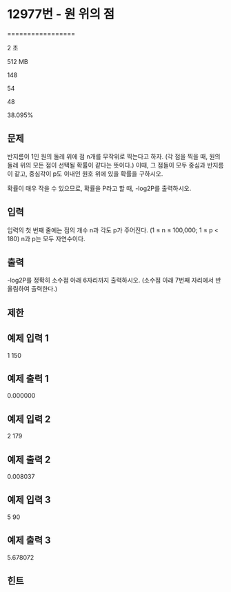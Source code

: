 # 12977번 - 원 위의 점


=================

2 초

512 MB

148

54

48

38.095%

문제
--

반지름이 1인 원의 둘레 위에 점 n개를 무작위로 찍는다고 하자. (각 점을 찍을 때, 원의 둘레 위의 모든 점이 선택될 확률이 같다는 뜻이다.) 이때, 그 점들이 모두 중심과 반지름이 같고, 중심각이 p도 이내인 원호 위에 있을 확률을 구하시오.

확률이 매우 작을 수 있으므로, 확률을 P라고 할 때, -log2P를 출력하시오.

입력
--

입력의 첫 번째 줄에는 점의 개수 n과 각도 p가 주어진다. (1 ≤ n ≤ 100,000; 1 ≤ p < 180) n과 p는 모두 자연수이다.

출력
--

\-log2P를 정확히 소수점 아래 6자리까지 출력하시오. (소수점 아래 7번째 자리에서 반올림하여 출력한다.)

제한
--

예제 입력 1
-------

1 150

예제 출력 1
-------

0.000000

예제 입력 2
-------

2 179

예제 출력 2
-------

0.008037

예제 입력 3
-------

5 90

예제 출력 3
-------

5.678072

힌트
--
